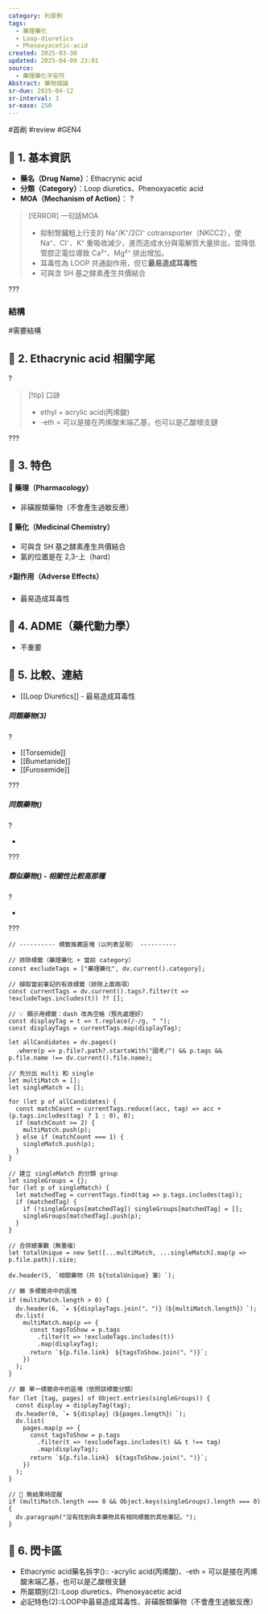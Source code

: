 ```yaml
---
category: 利尿劑
tags:
  - 藥理藥化
  - Loop-diuretics
  - Phenoxyacetic-acid
created: 2025-03-30
updated: 2025-04-09 23:01
source:
  - 藥理藥化平安符
Abstract: 藥物個論
sr-due: 2025-04-12
sr-interval: 3
sr-ease: 250
---
```


#首刷 #review #GEN4


## 🔹 1. 基本資訊
- **藥名（Drug Name）**：Ethacrynic acid
- **分類（Category）**：Loop diuretics、Phenoxyacetic acid
- **MOA（Mechanism of Action）**：
?
> [!ERROR] 一句話MOA
> - 抑制腎臟粗上行支的 Na⁺/K⁺/2Cl⁻ cotransporter（NKCC2），使 Na⁺、Cl⁻、K⁺ 重吸收減少，進而造成水分與電解質大量排出，並降低管腔正電位導致 Ca²⁺、Mg²⁺ 排出增加。
> - 耳毒性為 LOOP 共通副作用，但它**最易造成耳毒性**
> - 可與含 SH 基之酵素產生共價結合 <!--SR:!2025-04-13,4,270-->

???


### 結構
#需要結構



## 🔹 2. Ethacrynic acid 相關字尾
?
> [!tip] 口訣
> - ethyl + acrylic acid(丙烯酸)
> - -eth = 可以是接在丙烯酸末端乙基，也可以是乙酸根支鏈 <!--SR:!2025-04-13,4,270-->

???


## 🔹 3. 特色
#### 🧪 藥理（Pharmacology）
- 非磺胺類藥物（不會產生過敏反應）


#### 🧬 藥化（Medicinal Chemistry）
- 可與含 SH 基之酵素產生共價結合
- 氯的位置是在 2,3-上（hard）



#### ⚡副作用（Adverse Effects）

- 最易造成耳毒性


## 🔹 4. ADME（藥代動力學）
 - 不重要
## 🔹 5. 比較、連結

- [[Loop Diuretics]] - 最易造成耳毒性

##### 同類藥物(3)
?
- [[Torsemide]]
- [[Bumetanide]]
- [[Furosemide]] <!--SR:!2025-04-13,4,270-->

???

##### 同類藥物()
?
- <!--SR:!2025-04-13,4,270--> 

???

##### 類似藥物() - 相關性比較高那種
?
- <!--SR:!2025-04-13,4,270--> 

???


```dataviewjs
// ---------- 標籤推薦區塊（以列表呈現） ----------

// 排除標籤（藥理藥化 + 當前 category）
const excludeTags = ["藥理藥化", dv.current().category];

// 擷取當前筆記的有效標籤（排除上面兩項）
const currentTags = dv.current().tags?.filter(t => !excludeTags.includes(t)) ?? [];

// 💡 顯示用標籤：dash 改為空格（預先處理好）
const displayTag = t => t.replace(/-/g, " ");
const displayTags = currentTags.map(displayTag);

let allCandidates = dv.pages()
  .where(p => p.file?.path?.startsWith("國考/") && p.tags && p.file.name !== dv.current().file.name);

// 先分出 multi 和 single
let multiMatch = [];
let singleMatch = [];

for (let p of allCandidates) {
  const matchCount = currentTags.reduce((acc, tag) => acc + (p.tags.includes(tag) ? 1 : 0), 0);
  if (matchCount >= 2) {
    multiMatch.push(p);
  } else if (matchCount === 1) {
    singleMatch.push(p);
  }
}

// 建立 singleMatch 的分類 group
let singleGroups = {};
for (let p of singleMatch) {
  let matchedTag = currentTags.find(tag => p.tags.includes(tag));
  if (matchedTag) {
    if (!singleGroups[matchedTag]) singleGroups[matchedTag] = [];
    singleGroups[matchedTag].push(p);
  }
}

// 合併總筆數（無重複）
let totalUnique = new Set([...multiMatch, ...singleMatch].map(p => p.file.path)).size;

dv.header(5, `相關藥物（共 ${totalUnique} 筆）`);

// 🟦 多標籤命中的區塊
if (multiMatch.length > 0) {
  dv.header(6, `▸ ${displayTags.join("、")}（${multiMatch.length}）`);
  dv.list(
    multiMatch.map(p => {
      const tagsToShow = p.tags
        .filter(t => !excludeTags.includes(t))
        .map(displayTag);
      return `${p.file.link}　${tagsToShow.join("、")}`;
    })
  );
}

// 🟩 單一標籤命中的區塊（依照該標籤分類）
for (let [tag, pages] of Object.entries(singleGroups)) {
  const display = displayTag(tag);
  dv.header(6, `▸ ${display}（${pages.length}）`);
  dv.list(
    pages.map(p => {
      const tagsToShow = p.tags
        .filter(t => !excludeTags.includes(t) && t !== tag)
        .map(displayTag);
      return `${p.file.link}　${tagsToShow.join("、")}`;
    })
  );
}

// 🔕 無結果時提醒
if (multiMatch.length === 0 && Object.keys(singleGroups).length === 0) {
  dv.paragraph("沒有找到與本藥物具有相同標籤的其他筆記。");
}

```

## 🔹 6. 閃卡區

- Ethacrynic acid藥名拆字():: -acrylic acid(丙烯酸)、-eth = 可以是接在丙烯酸末端乙基，也可以是乙酸根支鏈 <!--SR:!2025-04-13,4,270-->
- 所屬類別(2)::Loop diuretics、Phenoxyacetic acid <!--SR:!2025-04-13,4,270-->
- 必記特色(2)::LOOP中最易造成耳毒性、非磺胺類藥物（不會產生過敏反應） <!--SR:!2025-04-13,4,270-->

